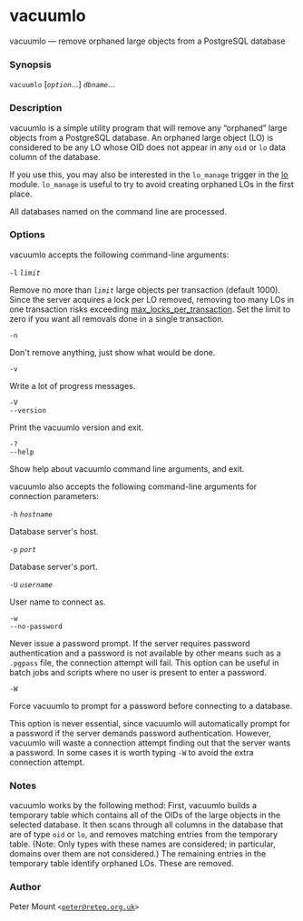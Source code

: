 # vacuumlo

vacuumlo — remove orphaned large objects from a PostgreSQL database

### Synopsis

`vacuumlo` \[_`option`_...] _`dbname`_...

### Description

vacuumlo is a simple utility program that will remove any “orphaned” large objects from a PostgreSQL database. An orphaned large object (LO) is considered to be any LO whose OID does not appear in any `oid` or `lo` data column of the database.

If you use this, you may also be interested in the `lo_manage` trigger in the [lo](https://www.postgresql.org/docs/10/static/lo.html) module. `lo_manage` is useful to try to avoid creating orphaned LOs in the first place.

All databases named on the command line are processed.

### Options

vacuumlo accepts the following command-line arguments:

`-l` _`limit`_

Remove no more than _`limit`_ large objects per transaction (default 1000). Since the server acquires a lock per LO removed, removing too many LOs in one transaction risks exceeding [max\_locks\_per\_transaction](https://www.postgresql.org/docs/10/static/runtime-config-locks.html#GUC-MAX-LOCKS-PER-TRANSACTION). Set the limit to zero if you want all removals done in a single transaction.

`-n`

Don't remove anything, just show what would be done.

`-v`

Write a lot of progress messages.

`-V`\
`--version`

Print the vacuumlo version and exit.

`-?`\
`--help`

Show help about vacuumlo command line arguments, and exit.

vacuumlo also accepts the following command-line arguments for connection parameters:

`-h` _`hostname`_

Database server's host.

`-p` _`port`_

Database server's port.

`-U` _`username`_

User name to connect as.

`-w`\
`--no-password`

Never issue a password prompt. If the server requires password authentication and a password is not available by other means such as a `.pgpass` file, the connection attempt will fail. This option can be useful in batch jobs and scripts where no user is present to enter a password.

`-W`

Force vacuumlo to prompt for a password before connecting to a database.

This option is never essential, since vacuumlo will automatically prompt for a password if the server demands password authentication. However, vacuumlo will waste a connection attempt finding out that the server wants a password. In some cases it is worth typing `-W` to avoid the extra connection attempt.

### Notes

vacuumlo works by the following method: First, vacuumlo builds a temporary table which contains all of the OIDs of the large objects in the selected database. It then scans through all columns in the database that are of type `oid` or `lo`, and removes matching entries from the temporary table. (Note: Only types with these names are considered; in particular, domains over them are not considered.) The remaining entries in the temporary table identify orphaned LOs. These are removed.

### Author

Peter Mount `<`[`peter@retep.org.uk`](mailto:peter@retep.org.uk)`>`
